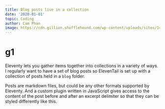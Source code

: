 ```yaml
---
title: Blog posts live in a collection
date: '2020-01-01'
topic: Coding
author: Cam Phan
image: https://cdn.gillion.shufflehound.com/wp-content/uploads/sites/14/2017/01/17-585x394.jpg
---
```


# g1

Eleventy lets you gather items together into collections in a variety of ways. I regularly want to have a set of blog posts so ElevenTail is set up with a collection of posts held in a `blog` folder.

<!--more-->

Posts are markdown files, but could be any other formats supported by Eleventy. And a custom plugin written in JavaScript gives access to the content of the post before and after an excerpt delimiter so that they can be styled differently like this.
